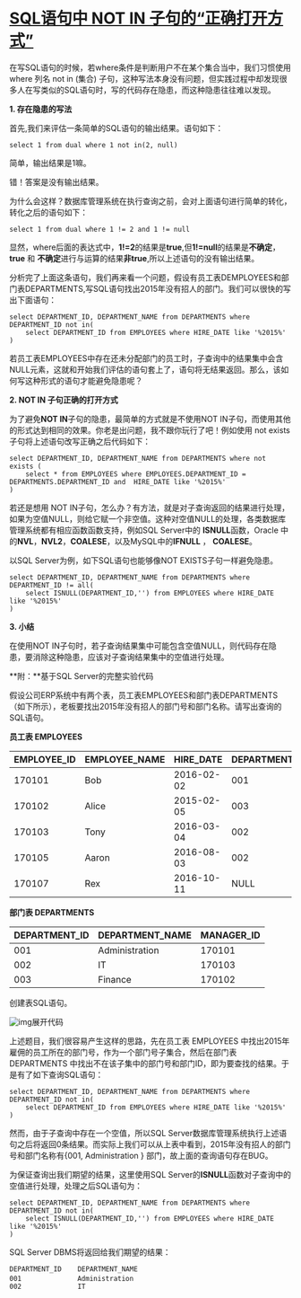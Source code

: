 # [SQL语句中 NOT IN 子句的“正确打开方式”](https://www.cnblogs.com/robothy/p/7373798.html)

在写SQL语句的时候，若where条件是判断用户不在某个集合当中，我们习惯使用 where 列名 not in (集合) 子句，这种写法本身没有问题，但实践过程中却发现很多人在写类似的SQL语句时，写的代码存在隐患，而这种隐患往往难以发现。

 

**1. 存在隐患的写法**

首先,我们来评估一条简单的SQL语句的输出结果。语句如下：

```
select 1 from dual where 1 not in(2, null)
```

简单，输出结果是1嘛。

错！答案是没有输出结果。

为什么会这样？数据库管理系统在执行查询之前，会对上面语句进行简单的转化，转化之后的语句如下：

```
select 1 from dual where 1 != 2 and 1 != null
```

显然，where后面的表达式中，**1!=2**的结果是**true**,但**1!=null**的结果是**不确定**，**true** 和 **不确定**进行与运算的结果**非true**,所以上述语句的没有输出结果。

分析完了上面这条语句，我们再来看一个问题，假设有员工表DEMPLOYEES和部门表DEPARTMENTS,写SQL语句找出2015年没有招人的部门。我们可以很快的写出下面语句：

```
select DEPARTMENT_ID, DEPARTMENT_NAME from DEPARTMENTS where DEPARTMENT_ID not in(
    select DEPARTMENT_ID from EMPLOYEES where HIRE_DATE like '%2015%'
)
```

若员工表EMPLOYEES中存在还未分配部门的员工时，子查询中的结果集中会含NULL元素，这就和开始我们评估的语句套上了，语句将无结果返回。那么，该如何写这种形式的语句才能避免隐患呢？

**2. NOT IN 子句正确的打开方式**

为了避免**NOT IN**子句的隐患，最简单的方式就是不使用NOT IN子句，而使用其他的形式达到相同的效果。你老是出问题，我不跟你玩行了吧！例如使用 not exists子句将上述语句改写正确之后代码如下：

```
select DEPARTMENT_ID, DEPARTMENT_NAME from DEPARTMENTS where not exists (
    select * from EMPLOYEES where EMPLOYEES.DEPARTMENT_ID = DEPARTMENTS.DEPARTMENT_ID and  HIRE_DATE like '%2015%'
)
```

若还是想用 NOT IN子句，怎么办？有方法，就是对子查询返回的结果进行处理，如果为空值NULL，则给它赋一个非空值。这种对空值NULL的处理，各类数据库管理系统都有相应函数函数支持，例如SQL Server中的 **ISNULL**函数，Oracle 中的**NVL**，**NVL2**，**COALESE**，以及MySQL中的**IFNULL** ， **COALESE**。

以SQL Server为例，如下SQL语句也能够像NOT EXISTS子句一样避免隐患。

```
select DEPARTMENT_ID, DEPARTMENT_NAME from DEPARTMENTS where DEPARTMENT_ID != all(
    select ISNULL(DEPARTMENT_ID,'') from EMPLOYEES where HIRE_DATE like '%2015%'
)
```

**3. 小结**

在使用NOT IN子句时，若子查询结果集中可能包含空值NULL，则代码存在隐患，要消除这种隐患，应该对子查询结果集中的空值进行处理。

 

**附：**基于SQL Server的完整实验代码

假设公司ERP系统中有两个表，员工表EMPLOYEES和部门表DEPARTMENTS（如下所示），老板要找出2015年没有招人的部门号和部门名称。请写出查询的SQL语句。

**员工表 EMPLOYEES**

| EMPLOYEE_ID | EMPLOYEE_NAME | HIRE_DATE  | DEPARTMENT_ID |
| ----------- | ------------- | ---------- | ------------- |
| 170101      | Bob           | 2016-02-02 | 001           |
| 170102      | Alice         | 2015-02-05 | 003           |
| 170103      | Tony          | 2016-03-04 | 002           |
| 170105      | Aaron         | 2016-08-03 | 002           |
| 170107      | Rex           | 2016-10-11 | NULL          |

**部门表 DEPARTMENTS**

| DEPARTMENT_ID | DEPARTMENT_NAME | MANAGER_ID |
| ------------- | --------------- | ---------- |
| 001           | Administration  | 170101     |
| 002           | IT              | 170103     |
| 003           | Finance         | 170102     |

创建表SQL语句。

![img](https://images.cnblogs.com/OutliningIndicators/ContractedBlock.gif)展开代码

 上述题目，我们很容易产生这样的思路，先在员工表 EMPLOYEES 中找出2015年雇佣的员工所在的部门号，作为一个部门号子集合，然后在部门表 DEPARTMENTS 中找出不在该子集中的部门号和部门ID，即为要查找的结果。于是有了如下查询SQL语句：

```
select DEPARTMENT_ID, DEPARTMENT_NAME from DEPARTMENTS where DEPARTMENT_ID not in(
    select DEPARTMENT_ID from EMPLOYEES where HIRE_DATE like '%2015%'
)
```

然而，由于子查询中存在一个空值，所以SQL Server数据库管理系统执行上述语句之后将返回0条结果。而实际上我们可以从上表中看到，2015年没有招人的部门号和部门名称有{001, Administration } 部门，故上面的查询语句存在BUG。

为保证查询出我们期望的结果，这里使用SQL Server的**ISNULL**函数对子查询中的空值进行处理，处理之后SQL语句为：

```
select DEPARTMENT_ID, DEPARTMENT_NAME from DEPARTMENTS where DEPARTMENT_ID not in(
    select ISNULL(DEPARTMENT_ID,'') from EMPLOYEES where HIRE_DATE like '%2015%'
)
```

SQL Server DBMS将返回给我们期望的结果：

```
DEPARTMENT_ID    DEPARTMENT_NAME
001    　　　　　　Administration
002              IT
```